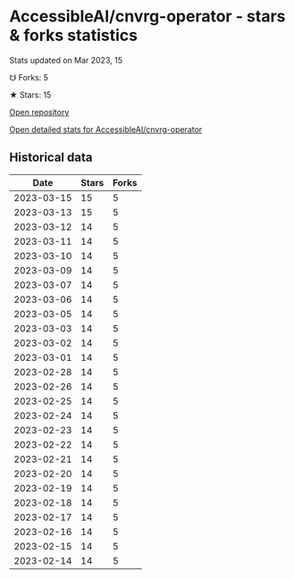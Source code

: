 # AccessibleAI/cnvrg-operator - stars & forks statistics

Stats updated on Mar 2023, 15

☋ Forks: 5

★ Stars: 15

[Open repository](https://github.com/AccessibleAI/cnvrg-operator)

[Open detailed stats for AccessibleAI/cnvrg-operator](https://reviewgithub.com/rep/AccessibleAI/cnvrg-operator)

## Historical data
| Date | Stars | Forks |
|------|-------|-------|
| 2023-03-15 | 15 | 5 | 
| 2023-03-13 | 15 | 5 | 
| 2023-03-12 | 14 | 5 | 
| 2023-03-11 | 14 | 5 | 
| 2023-03-10 | 14 | 5 | 
| 2023-03-09 | 14 | 5 | 
| 2023-03-07 | 14 | 5 | 
| 2023-03-06 | 14 | 5 | 
| 2023-03-05 | 14 | 5 | 
| 2023-03-03 | 14 | 5 | 
| 2023-03-02 | 14 | 5 | 
| 2023-03-01 | 14 | 5 | 
| 2023-02-28 | 14 | 5 | 
| 2023-02-26 | 14 | 5 | 
| 2023-02-25 | 14 | 5 | 
| 2023-02-24 | 14 | 5 | 
| 2023-02-23 | 14 | 5 | 
| 2023-02-22 | 14 | 5 | 
| 2023-02-21 | 14 | 5 | 
| 2023-02-20 | 14 | 5 | 
| 2023-02-19 | 14 | 5 | 
| 2023-02-18 | 14 | 5 | 
| 2023-02-17 | 14 | 5 | 
| 2023-02-16 | 14 | 5 | 
| 2023-02-15 | 14 | 5 | 
| 2023-02-14 | 14 | 5 | 

